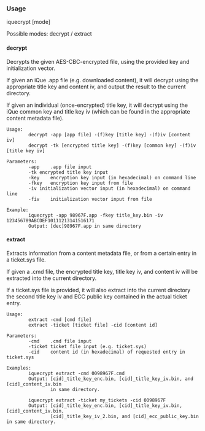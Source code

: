 ### Usage

iquecrypt [mode]  

Possible modes: decrypt / extract  

#### decrypt  

Decrypts the given AES-CBC-encrypted file, using the provided key and initialization vector.  

If given an iQue .app file (e.g. downloaded content), it will decrypt using the appropriate title key and content iv, and output the result to the current directory.  

If given an individual (once-encrypted) title key, it will decrypt using the iQue common key and title key iv (which can be found in the appropriate content metadata file).  

````
Usage:  
		decrypt -app [app file] -(f)key [title key] -(f)iv [content iv]  
		decrypt -tk [encrypted title key] -(f)key [common key] -(f)iv [title key iv]  
		
Parameters:  	
		-app	.app file input  
		-tk	encrypted title key input  
		-key	encryption key input (in hexadecimal) on command line  
		-fkey	encryption key input from file  
		-iv	initialization vector input (in hexadecimal) on command line  
		-fiv	initialization vector input from file  
		
Example:  
		iquecrypt -app 98967F.app -fkey title_key.bin -iv 123456789ABCDEF10111213141516171  
		Output: [dec]98967F.app in same directory  
````
		
#### extract  

Extracts information from a content metadata file, or from a certain entry in a ticket.sys file.  

If given a .cmd file, the encrypted title key, title key iv, and content iv will be extracted into the current directory.  

If a ticket.sys file is provided, it will also extract into the current directory the second title key iv and ECC public key contained in the actual ticket entry.  

````
Usage:  
		extract -cmd [cmd file]  
		extract -ticket [ticket file] -cid [content id]  
		
Parameters:  
		-cmd	.cmd file input  
		-ticket ticket file input (e.g. ticket.sys)  
		-cid	content id (in hexadecimal) of requested entry in ticket.sys  
		
Examples:  
		iquecrypt extract -cmd 0098967F.cmd  
		Output: [cid]_title_key_enc.bin, [cid]_title_key_iv.bin, and [cid]_content_iv.bin  
		        in same directory.  
			   
		iquecrypt extract -ticket my_tickets -cid 0098967F  
		Output: [cid]_title_key_enc.bin, [cid]_title_key_iv.bin, [cid]_content_iv.bin,  
		        [cid]_title_key_iv_2.bin, and [cid]_ecc_public_key.bin in same directory.
````
